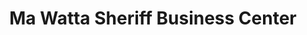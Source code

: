 ---
title: "Ma Watta Sheriff Business Center"
url: /gbarnga/ma-watta-sheriff-business-center/
shop: Schmuck
---